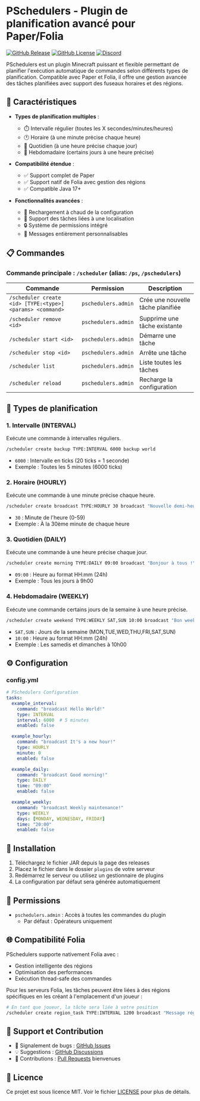 # PSchedulers - Plugin de planification avancé pour Paper/Folia

[![GitHub Release](https://img.shields.io/github/v/release/pingermod/pschedulers)](https://github.com/pingermod/pschedulers/releases/latest)
[![GitHub License](https://img.shields.io/github/license/pingermod/pschedulers)](https://github.com/pingermod/pschedulers/blob/main/LICENSE)
[![Discord](https://img.shields.io/discord/1164397902723022918)](https://discord.gg/3RmVzdMv3d)

PSchedulers est un plugin Minecraft puissant et flexible permettant de planifier l'exécution automatique de commandes selon différents types de planification. Compatible avec Paper et Folia, il offre une gestion avancée des tâches planifiées avec support des fuseaux horaires et des régions.

## 🌟 Caractéristiques

- **Types de planification multiples** :
  - ⏱️ Intervalle régulier (toutes les X secondes/minutes/heures)
  - 🕐 Horaire (à une minute précise chaque heure)
  - 📅 Quotidien (à une heure précise chaque jour)
  - 📆 Hebdomadaire (certains jours à une heure précise)

- **Compatibilité étendue** :
  - ✅ Support complet de Paper
  - ✅ Support natif de Folia avec gestion des régions
  - ✅ Compatible Java 17+

- **Fonctionnalités avancées** :
  - 🔄 Rechargement à chaud de la configuration
  - 📍 Support des tâches liées à une localisation
  - 🔒 Système de permissions intégré
  - 💬 Messages entièrement personnalisables

## 📋 Commandes

### Commande principale : `/scheduler` (alias: `/ps`, `/pschedulers`)

| Commande | Permission | Description |
|----------|------------|-------------|
| `/scheduler create <id> [TYPE:<type>] <params> <command>` | `pschedulers.admin` | Crée une nouvelle tâche planifiée |
| `/scheduler remove <id>` | `pschedulers.admin` | Supprime une tâche existante |
| `/scheduler start <id>` | `pschedulers.admin` | Démarre une tâche |
| `/scheduler stop <id>` | `pschedulers.admin` | Arrête une tâche |
| `/scheduler list` | `pschedulers.admin` | Liste toutes les tâches |
| `/scheduler reload` | `pschedulers.admin` | Recharge la configuration |

## 🎯 Types de planification

### 1. Intervalle (INTERVAL)
Exécute une commande à intervalles réguliers.

```bash
/scheduler create backup TYPE:INTERVAL 6000 backup world
```
- `6000` : Intervalle en ticks (20 ticks = 1 seconde)
- Exemple : Toutes les 5 minutes (6000 ticks)

### 2. Horaire (HOURLY)
Exécute une commande à une minute précise chaque heure.

```bash
/scheduler create broadcast TYPE:HOURLY 30 broadcast "Nouvelle demi-heure !"
```
- `30` : Minute de l'heure (0-59)
- Exemple : À la 30ème minute de chaque heure

### 3. Quotidien (DAILY)
Exécute une commande à une heure précise chaque jour.

```bash
/scheduler create morning TYPE:DAILY 09:00 broadcast "Bonjour à tous !"
```
- `09:00` : Heure au format HH:mm (24h)
- Exemple : Tous les jours à 9h00

### 4. Hebdomadaire (WEEKLY)
Exécute une commande certains jours de la semaine à une heure précise.

```bash
/scheduler create weekend TYPE:WEEKLY SAT,SUN 10:00 broadcast "Bon weekend !"
```
- `SAT,SUN` : Jours de la semaine (MON,TUE,WED,THU,FRI,SAT,SUN)
- `10:00` : Heure au format HH:mm (24h)
- Exemple : Les samedis et dimanches à 10h00

## ⚙️ Configuration

### config.yml
```yaml
# PSchedulers Configuration
tasks:
  example_interval:
    command: "broadcast Hello World!"
    type: INTERVAL
    interval: 6000  # 5 minutes
    enabled: false

  example_hourly:
    command: "broadcast It's a new hour!"
    type: HOURLY
    minute: 0
    enabled: false

  example_daily:
    command: "broadcast Good morning!"
    type: DAILY
    time: "09:00"
    enabled: false

  example_weekly:
    command: "broadcast Weekly maintenance!"
    type: WEEKLY
    days: [MONDAY, WEDNESDAY, FRIDAY]
    time: "20:00"
    enabled: false
```

## 🔧 Installation

1. Téléchargez le fichier JAR depuis la page des releases
2. Placez le fichier dans le dossier `plugins` de votre serveur
3. Redémarrez le serveur ou utilisez un gestionnaire de plugins
4. La configuration par défaut sera générée automatiquement

## 📝 Permissions

- `pschedulers.admin` : Accès à toutes les commandes du plugin
  - Par défaut : Opérateurs uniquement

## 🌐 Compatibilité Folia

PSchedulers supporte nativement Folia avec :
- Gestion intelligente des régions
- Optimisation des performances
- Exécution thread-safe des commandes

Pour les serveurs Folia, les tâches peuvent être liées à des régions spécifiques en les créant à l'emplacement d'un joueur :
```bash
# En tant que joueur, la tâche sera liée à votre position
/scheduler create region_task TYPE:INTERVAL 1200 broadcast "Message régional"
```

## 🤝 Support et Contribution

- 🐛 Signalement de bugs : [GitHub Issues](https://github.com/pingermod/pschedulers/issues)
- 💡 Suggestions : [GitHub Discussions](https://github.com/pingermod/pschedulers/discussions)
- 🔧 Contributions : [Pull Requests](https://github.com/pingermod/pschedulers/pulls) bienvenues

## 📜 Licence

Ce projet est sous licence MIT. Voir le fichier [LICENSE](LICENSE) pour plus de détails. 